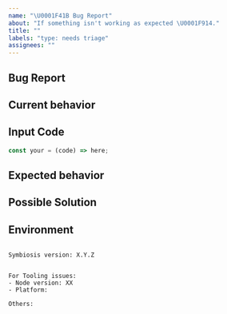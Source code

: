 ```yaml
---
name: "\U0001F41B Bug Report"
about: "If something isn't working as expected \U0001F914."
title: ""
labels: "type: needs triage"
assignees: ""
---
```


## Bug Report

## Current behavior

<!-- Describe how the issue manifests. -->

## Input Code

<!-- REPL or Repo link if applicable: -->

```ts
const your = (code) => here;
```

## Expected behavior

<!-- A clear and concise description of what you expected to happen (or code). -->

## Possible Solution

<!--- Only if you have suggestions on a fix for the bug -->

## Environment

<pre><code>
Symbiosis version: X.Y.Z
<!-- Check whether this is still an issue in the most recent Nest version -->

For Tooling issues:
- Node version: XX  <!-- run `node --version` -->
- Platform:  <!-- Mac, Linux, Windows -->

Others:
<!-- Anything else relevant?  Operating system version, IDE, package manager, ... -->
</code></pre>
